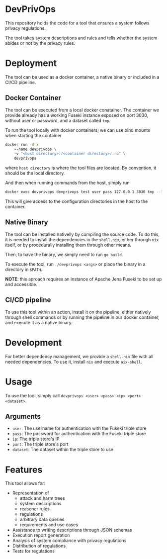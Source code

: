 # DevPrivOps

This repository holds the code for a tool that ensures a system follows privacy regulations.

The tool takes system descriptions and rules and tells whether the system abides or not by the privacy rules.

# Deployment

The tool can be used as a docker container, a native binary or included in a CI/CD pipeline.

## Docker Container

The tool can be executed from a local docker conatainer.
The container we provide already has a working Fuseki instance exposed on port 3030, without user or password, and a dataset called `tmp`.

To run the tool locally with docker containers, we can use bind mounts when starting the container

```sh
docker run -d \ 
    --name devprivops \ 
    -v "<host directory>:/<container directory>/:ro" \ 
    devprivops
```

where `host directory` is where the tool files are located. By convention, it should be the local directory.

And then when running commands from the host, simply run

```sh
docker exec devprivops devprivops test user pass 127.0.0.1 3030 tmp --local-dir <container direcotry>
```

This will give access to the configuration directories in the host to the container.

## Native Binary

The tool can be installed nativelly by compiling the source code.
To do this, it is needed to install the dependencies in the `shell.nix`, either through `nix` itself, or by procedurally installing them through other means.

Then, to have the binary, we simply need to run `go build`.

To execute the tool, run `./devprivops <args>` or place the binary in a directory in `$PATH`.

**NOTE**: this aproach requires an instance of Apache Jena Fuseki to be set up and accessible.

## CI/CD pipeline

To use this tool within an action, install it on the pipeline, either natively through shell commands or by running the pipeline in our docker container, and execute it as a native binary.

# Development

For better dependency management, we provide a `shell.nix` file with all needed dependencies.
To use it, install `nix` and execute `nix-shell`.

# Usage

<!--
The tool can be isntalled nativelly by compiling the source code.
To do this, it is needed to install the dependencies in the `shell.nix`, either through `nix` itself, or by procedurally installing them through other means.

Then, to have the binary, we simply need to run `go build`.

To execute the tool, run `./devprivops <args>` or place the binary in a directory in `$PATH`.

**NOTE**: this aproach requires an instance of Apache Jena Fuseki to be set up and accessible.
-->

To use the tool, simply call `devprivops <user> <pass> <ip> <port> <dataset>`.

## Arguments

- `user`: The username for authentication with the Fuseki triple store
- `pass`: The password for authentication with the Fuseki triple store
- `ip`: The triple store's IP
- `port`: The triple store's port
- `dataset`: The dataset within the triple store to use

# Features

This tool allows for:

- Representation of
    + attack and harm trees
    + system descriptions
    + reasoner rules
    + regulations
    + arbitrary data queries
    + requirements and use cases
- Assistance to writing descriptions through JSON schemas 
- Execution report generation
- Analysis of system compliance with privacy regulations
- Distribution of regulations
- Tests for regulations
